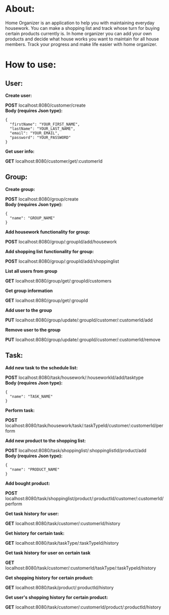 About:
=

Home Organizer is an application to help you with maintaining everyday housework.
You can make a shopping list and track whose turn for buying certain products currently is.
In home organizer you can add your own products and decide what house works you want to maintain
for all house members. Track your progress and make life easier with home organizer.

How to use:
=

User:
-

**Create user:**

**POST** localhost:8080/customer/create\
**Body (requires Json type):**
```json5
{
  "firstName": "YOUR_FIRST_NAME",
  "lastName": "YOUR_LAST_NAME",
  "email": "YOUR_EMAIL",
  "password": "YOUR_PASSWORD"
}
```
**Get user info:**

**GET** localhost:8080/customer/get/:customerId

Group:
-

**Create group:**

**POST** localhost:8080/group/create\
**Body (requires Json type):**
```json5
{
  "name": "GROUP_NAME"
}
```

**Add housework functionality for group:**

**POST** localhost:8080/group/:groupId/add/housework

**Add shopping list functionality for group:**

**POST** localhost:8080/group/:groupId/add/shoppinglist

**List all users from group**

**GET** localhost:8080/group/get/:groupId/customers

**Get group information**

**GET** localhost:8080/group/get/:groupId

**Add user to the group**

**PUT** localhost:8080/group/update/:groupId/customer/:customerId/add

**Remove user to the group**

**PUT** localhost:8080/group/update/:groupId/customer/:customerId/remove

Task:
-

**Add new task to the schedule list:**

**POST** localhost:8080/task/housework/:houseworkId/add/tasktype\
**Body (requires Json type):**
```json5
{
  "name": "TASK_NAME"
}
```

**Perform task:**

**POST** localhost:8080/task/housework/task/:taskTypeId/customer/:customerId/perform

**Add new product to the shopping list:**

**POST** localhost:8080/task/shoppinglist/:shoppinglistId/product/add\
**Body (requires Json type):**
```json5
{
  "name": "PRODUCT_NAME"
}
```

**Add bought product:**

**POST** localhost:8080/task/shoppinglist/product/:productId/customer/:customerId/perform

**Get task history for user:**

**GET** localhost:8080/task/customer/:customerId/history

**Get history for certain task:**

**GET** localhost:8080/task/taskType/:taskTypeId/history

**Get task history for user on certain task**

**GET** localhost:8080/task/customer/:customerId/taskType/:taskTypeId/history

**Get shopping history for certain product:**

**GET** localhost:8080/task/product/:productId/history

**Get user's shopping history for certain product:**

**GET** localhost:8080/task/customer/:customerId/product/:productId/history
